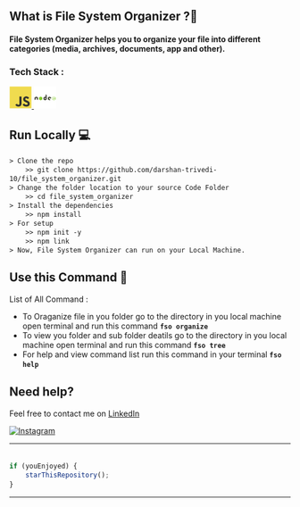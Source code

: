 ## What is File System Organizer ?🤔

#### File System Organizer helps you to organize your file into different categories (media, archives, documents, app and other).
 

<h3 align="left">Tech Stack :</h3>
<p align="left"> <a href="https://developer.mozilla.org/en-US/docs/Web/JavaScript" target="_blank" rel="noreferrer"> <img src="https://raw.githubusercontent.com/devicons/devicon/master/icons/javascript/javascript-original.svg" alt="javascript" width="40" height="40"/> </a> <a href="https://nodejs.org" target="_blank" rel="noreferrer"> <img src="https://raw.githubusercontent.com/devicons/devicon/master/icons/nodejs/nodejs-original-wordmark.svg" alt="nodejs" width="40" height="40"/> </a> </p>

 

## Run Locally 💻

```
> Clone the repo
    >> git clone https://github.com/darshan-trivedi-10/file_system_organizer.git
> Change the folder location to your source Code Folder
    >> cd file_system_organizer
> Install the dependencies
    >> npm install
> For setup 
    >> npm init -y
    >> npm link
> Now, File System Organizer can run on your Local Machine.
```

## Use this Command 🤖
List of All Command : 
- To Oraganize file in you folder go to the directory in you local machine open terminal and run this command **`fso organize`**
- To view you folder and sub folder deatils go to the directory in you local machine open terminal and run this command **`fso tree`**
- For help and view command list run this command in your terminal **`fso help`**


## Need help?

Feel free to contact me on [LinkedIn](https://www.linkedin.com/in/darshan-trivedi-a6828b1ba/) 

[![Instagram](https://img.shields.io/badge/Instagram-follow-purple.svg?logo=instagram&logoColor=white)](https://www.instagram.com/d_b_t_03/)

---------

```javascript

if (youEnjoyed) {
    starThisRepository();
}

```

-----------



















